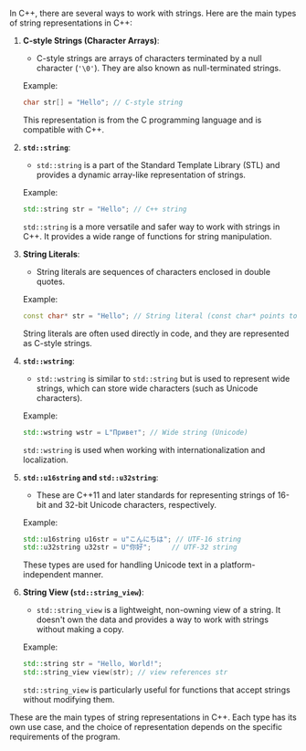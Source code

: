 In C++, there are several ways to work with strings. Here are the main types of string representations in C++:

1. **C-style Strings (Character Arrays)**:

   - C-style strings are arrays of characters terminated by a null character (`'\0'`). They are also known as null-terminated strings.

   Example:
   ```cpp
   char str[] = "Hello"; // C-style string
   ```

   This representation is from the C programming language and is compatible with C++.

2. **`std::string`**:

   - `std::string` is a part of the Standard Template Library (STL) and provides a dynamic array-like representation of strings.

   Example:
   ```cpp
   std::string str = "Hello"; // C++ string
   ```

   `std::string` is a more versatile and safer way to work with strings in C++. It provides a wide range of functions for string manipulation.

3. **String Literals**:

   - String literals are sequences of characters enclosed in double quotes.

   Example:
   ```cpp
   const char* str = "Hello"; // String literal (const char* points to it)
   ```

   String literals are often used directly in code, and they are represented as C-style strings.

4. **`std::wstring`**:

   - `std::wstring` is similar to `std::string` but is used to represent wide strings, which can store wide characters (such as Unicode characters).

   Example:
   ```cpp
   std::wstring wstr = L"Привет"; // Wide string (Unicode)
   ```

   `std::wstring` is used when working with internationalization and localization.

5. **`std::u16string` and `std::u32string`**:

   - These are C++11 and later standards for representing strings of 16-bit and 32-bit Unicode characters, respectively.

   Example:
   ```cpp
   std::u16string u16str = u"こんにちは"; // UTF-16 string
   std::u32string u32str = U"你好";     // UTF-32 string
   ```

   These types are used for handling Unicode text in a platform-independent manner.

6. **String View (`std::string_view`)**:

   - `std::string_view` is a lightweight, non-owning view of a string. It doesn't own the data and provides a way to work with strings without making a copy.

   Example:
   ```cpp
   std::string str = "Hello, World!";
   std::string_view view(str); // view references str
   ```

   `std::string_view` is particularly useful for functions that accept strings without modifying them.

These are the main types of string representations in C++. Each type has its own use case, and the choice of representation depends on the specific requirements of the program.

